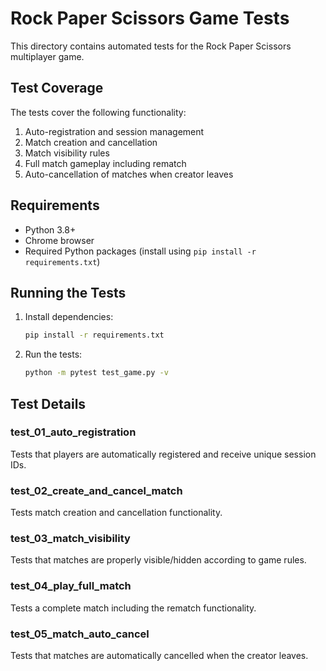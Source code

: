 # Rock Paper Scissors Game Tests

This directory contains automated tests for the Rock Paper Scissors multiplayer game.

## Test Coverage

The tests cover the following functionality:

1. Auto-registration and session management
2. Match creation and cancellation
3. Match visibility rules
4. Full match gameplay including rematch
5. Auto-cancellation of matches when creator leaves

## Requirements

- Python 3.8+
- Chrome browser
- Required Python packages (install using `pip install -r requirements.txt`)

## Running the Tests

1. Install dependencies:
   ```bash
   pip install -r requirements.txt
   ```

2. Run the tests:
   ```bash
   python -m pytest test_game.py -v
   ```

## Test Details

### test_01_auto_registration
Tests that players are automatically registered and receive unique session IDs.

### test_02_create_and_cancel_match
Tests match creation and cancellation functionality.

### test_03_match_visibility
Tests that matches are properly visible/hidden according to game rules.

### test_04_play_full_match
Tests a complete match including the rematch functionality.

### test_05_match_auto_cancel
Tests that matches are automatically cancelled when the creator leaves.